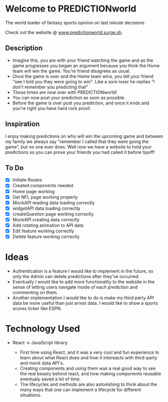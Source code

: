 # Welcome to PREDICTIONworld

The world leader of fantasy sports opinion on last minute decisions

Check out the website @ www.predictionworld.surge.sh

## Description
- Imagine this, you are with your friend watching the game and as the game progresses you began an argument because you think the Home team will win the game. You're friend disagrees as usual. 
- Once the game is over and the Home team wins, you tell your friend "see I told you they were going to win". Like a sore loser he replies "I don't remember you predicting that"
- Those times are now over with PREDICTIONworld!
- You can now post your prediction as soon as possible.
- Before the game is over post you prediction, and once it ends and you're right you have hard rock proof.

## Inspiration

I enjoy making predictions on who will win the upcoming game and between my family we always say "remember I called that they were going the game", but no one ever does. Well now we have a website to hold your predictions so you can prove your friends you had called it before tipoff!


## To Do
- [x] Initiate Routes
- [x] Created components needed 
- [x] Home page working 
- [x] Get NFL page working properly
- [x] MockAPI reading data loading correctly 
- [x] widgetAPI data loading correctly
- [x] createQuestion page working correctly
- [x] MockAPI creating data correctly
- [x] Add rotating animation to API data
- [x] Edit feature working correctly
- [x] Delete feature working correctly

# Ideas

- Authentication is a feature I would like to implement in the future, so only the Admin can delete predictions after they've occurred.
- Eventually I would like to add more functionality to the website in the sense of letting users navigate inside of each prediction and commenting on them.
- Another implementation I would like to do is make my third party API data be more useful than just arrest data. I would like to show a sports scores ticker like ESPN.

# Technology Used 

- React -> JavaScript library

    - First time using React, and it was a very cool and fun experience to learn about what React does and how it intereacts with third-party and mock data API's.
    - Creating components and using them was a real good way to see the real beauty behind react, and how making components reusable eventualy saved a lot of time.
    - The lifecycles and methods are also astonishing to think about the many ways that one can implement a lifecycle for different situations.
    



<!-- 
This project was bootstrapped with [Create React App](https://github.com/facebook/create-react-app).

## Available Scripts

In the project directory, you can run:

### `npm start`

Runs the app in the development mode.<br />
Open [http://localhost:3000](http://localhost:3000) to view it in the browser.

The page will reload if you make edits.<br />
You will also see any lint errors in the console.

### `npm test`

Launches the test runner in the interactive watch mode.<br />
See the section about [running tests](https://facebook.github.io/create-react-app/docs/running-tests) for more information.

### `npm run build`

Builds the app for production to the `build` folder.<br />
It correctly bundles React in production mode and optimizes the build for the best performance.

The build is minified and the filenames include the hashes.<br />
Your app is ready to be deployed!

See the section about [deployment](https://facebook.github.io/create-react-app/docs/deployment) for more information.

### `npm run eject`

**Note: this is a one-way operation. Once you `eject`, you can’t go back!**

If you aren’t satisfied with the build tool and configuration choices, you can `eject` at any time. This command will remove the single build dependency from your project.

Instead, it will copy all the configuration files and the transitive dependencies (Webpack, Babel, ESLint, etc) right into your project so you have full control over them. All of the commands except `eject` will still work, but they will point to the copied scripts so you can tweak them. At this point you’re on your own.

You don’t have to ever use `eject`. The curated feature set is suitable for small and middle deployments, and you shouldn’t feel obligated to use this feature. However we understand that this tool wouldn’t be useful if you couldn’t customize it when you are ready for it.

## Learn More

You can learn more in the [Create React App documentation](https://facebook.github.io/create-react-app/docs/getting-started).

To learn React, check out the [React documentation](https://reactjs.org/).

### Code Splitting

This section has moved here: https://facebook.github.io/create-react-app/docs/code-splitting

### Analyzing the Bundle Size

This section has moved here: https://facebook.github.io/create-react-app/docs/analyzing-the-bundle-size

### Making a Progressive Web App

This section has moved here: https://facebook.github.io/create-react-app/docs/making-a-progressive-web-app

### Advanced Configuration

This section has moved here: https://facebook.github.io/create-react-app/docs/advanced-configuration

### Deployment

This section has moved here: https://facebook.github.io/create-react-app/docs/deployment

### `npm run build` fails to minify

This section has moved here: https://facebook.github.io/create-react-app/docs/troubleshooting#npm-run-build-fails-to-minify -->
